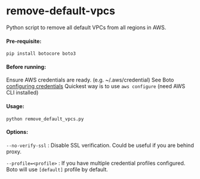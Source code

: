 # remove-default-vpcs
Python script to remove all default VPCs from all regions in AWS.

#### Pre-requisite:
`pip install botocore boto3`

#### Before running:
Ensure AWS credentials are ready. (e.g. ~/.aws/credential) 
See Boto [configuring credentials](http://boto3.readthedocs.io/en/latest/guide/configuration.html) 
Quickest way is to use `aws configure` (need AWS CLI installed)

#### Usage:
`python remove_default_vpcs.py`

#### Options:
`--no-verify-ssl` : Disable SSL verification.  Could be useful if you are behind proxy.

`--profile=<profile>` :  If you have multiple credential profiles configured.  Boto will use `[default]` profile by default. 

